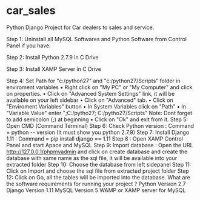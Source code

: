 # car_sales
Python Django Project for Car dealers to sales and service.

Step 1: Uninstall all MySQL Softwares and Python Software from Control Panel if you have.

Step 2: Install Python 2.7.9 in C Drive

Step 3: Install XAMP Server in C Drive 

Step 4: Set Path for "c:/python27" and
"c:/python27/Scripts" folder in enviroment variables
• Right click on "My PC" or "My Computer" and click on properties.
• Click on "Advanced System Settings" link, it will be available on your left sidebar
• Click on "Advanced" tab.
• Click on "Enviroment Variables" button
• In System Variables click on "Path"
• In "Variable Value" enter ";C:/pytho27;
C:/pytho27/Scripts"
Note: Dont forget to add semicolon (;) at beginning
• Click on "Ok" and exit from it.
Step 5: Open CMD (Command Terminal)
Step 6: Check Python version : Command = python --
version (It must show you python 2.7.9)
Step 7: Install Django 1.11 : Command = pip install django == 1.11
Step 8 : Open XAMP Control Panel and start Apace and MySQL
Step 9: Import database : Open the URL
http://127.0.0.1/phpmyadmin and click on create database and create the database with same name as the sql file, it will be available into your extracted folder Step 10: Choose the database from left sidepanel Step 11: Click on Import and choose the sql file from extracted project folder
Step 12: Click on Go, all the tables will be imported into the database.
What are the software requirements for running your project ?
Python Version 2.7
Django Version 1.11
MySQL Version 5
WAMP or XAMP server for MySQL
